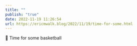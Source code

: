 ```yaml
---
title: ""
publish: "true"
date: 2022-11-19 11:26:54
url: https://ericmwalk.blog/2022/11/19/time-for-some.html
---
```

<div xmlns="http://www.w3.org/1999/xhtml">
<p>🏀  Time for some basketball </p>
</div>